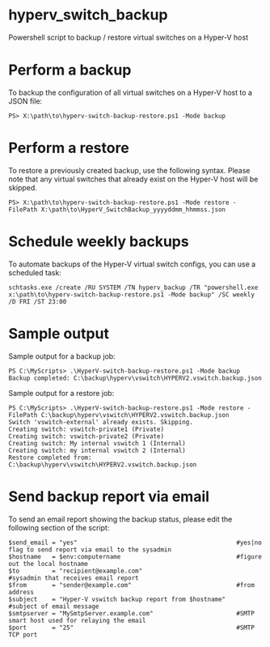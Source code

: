 # hyperv_switch_backup
Powershell script to backup / restore virtual switches on a Hyper-V host

# Perform a backup
To backup the configuration of all virtual switches on a Hyper-V host to a JSON file:
```
PS> X:\path\to\hyperv-switch-backup-restore.ps1 -Mode backup
```

# Perform a restore
To restore a previously created backup, use the following syntax.  Please note that any virtual switches that already exist on the Hyper-V host will be skipped.
```
PS> X:\path\to\hyperv-switch-backup-restore.ps1 -Mode restore -FilePath X:\path\to\HyperV_SwitchBackup_yyyyddmm_hhmmss.json
```

# Schedule weekly backups
To automate backups of the Hyper-V virtual switch configs, you can use a scheduled task:
```
schtasks.exe /create /RU SYSTEM /TN hyperv_backup /TR "powershell.exe x:\path\to\hyperv-switch-backup-restore.ps1 -Mode backup" /SC weekly /D FRI /ST 23:00
```

# Sample output

Sample output for a backup job:
```
PS C:\MyScripts> .\HyperV-switch-backup-restore.ps1 -Mode backup
Backup completed: C:\backup\hyperv\vswitch\HYPERV2.vswitch.backup.json
```

Sample output for a restore job:
```
PS C:\MyScripts> .\HyperV-switch-backup-restore.ps1 -Mode restore -FilePath C:\backup\hyperv\vswitch\HYPERV2.vswitch.backup.json 
Switch 'vswitch-external' already exists. Skipping.
Creating switch: vswitch-private1 (Private)
Creating switch: vswitch-private2 (Private)
Creating switch: My internal vswitch 1 (Internal)
Creating switch: my internal vswitch 2 (Internal)
Restore completed from: C:\backup\hyperv\vswitch\HYPERV2.vswitch.backup.json
```

# Send backup report via email
To send an email report showing the backup status, please edit the following section of the script:
```
$send_email = "yes"                                            #yes|no flag to send report via email to the sysadmin
$hostname   = $env:computername                                #figure out the local hostname
$to         = "recipient@example.com"                          #sysadmin that receives email report
$from       = "sender@example.com"                             #from address
$subject    = "Hyper-V vswitch backup report from $hostname"   #subject of email message
$smtpserver = "MySmtpServer.example.com"                       #SMTP smart host used for relaying the email
$port       = "25"                                             #SMTP TCP port
```
